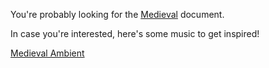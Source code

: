 You're probably looking for the [Medieval](Settings/Medieval/Medieval.md) document.

In case you're interested, here's some music to get inspired!

[Medieval Ambient](https://open.spotify.com/playlist/4iyv10Grh8s3MtZJuzjXf4)
